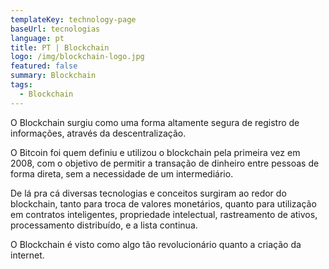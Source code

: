 ```yaml
---
templateKey: technology-page
baseUrl: tecnologias
language: pt
title: PT | Blockchain
logo: /img/blockchain-logo.jpg
featured: false
summary: Blockchain
tags:
  - Blockchain
---
```

O Blockchain surgiu como uma forma altamente segura de registro de informações, através da descentralização.

O Bitcoin foi quem definiu e utilizou o blockchain pela primeira vez em 2008, com o objetivo de permitir a transação de dinheiro entre pessoas de forma direta, sem a necessidade de um intermediário.

De lá pra cá diversas tecnologias e conceitos surgiram ao redor do blockchain, tanto para troca de valores monetários, quanto para utilização em contratos inteligentes, propriedade intelectual, rastreamento de ativos, processamento distribuído, e a lista continua.

O Blockchain é visto como algo tão revolucionário quanto a criação da internet.
